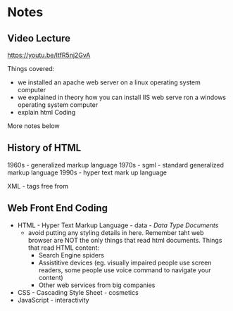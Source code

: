 # Notes

## Video Lecture

https://youtu.be/ItfR5nj2GvA

Things covered:

- we installed an apache web server on a linux operating system computer
- we explained in theory how you can install IIS web serve ron a windows operating system computer
- explain html Coding

More notes below

## History of HTML

1960s - generalized markup language
1970s - sgml - standard generalized markup language
1990s - hyper text mark up language

XML - tags free from


## Web Front End Coding

- HTML - Hyper Text Markup Language - data - *Data Type Documents*
	- avoid putting any styling details in here.  Remember taht web browser are NOT the only things that read html documents.  Things that read HTML content:
		- Search Engine spiders
		- Assistitive devices (eg. visually impaired people use screen readers, some people use voice command to navigate your content)
		- Other web services from big companies
- CSS - Cascading Style Sheet - cosmetics
- JavaScript - interactivity